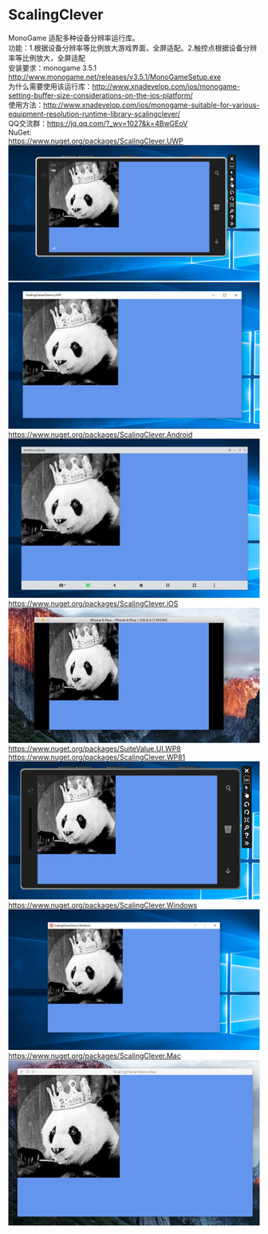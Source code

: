 ﻿# ScalingClever
MonoGame 适配多种设备分辨率运行库。<br>
功能：1.根据设备分辨率等比例放大游戏界面，全屏适配。2.触控点根据设备分辨率等比例放大，全屏适配<br>
安装要求：monogame 3.5.1 http://www.monogame.net/releases/v3.5.1/MonoGameSetup.exe<br>
为什么需要使用该运行库：http://www.xnadevelop.com/ios/monogame-setting-buffer-size-considerations-on-the-ios-platform/<br>
使用方法：http://www.xnadevelop.com/ios/monogame-suitable-for-various-equipment-resolution-runtime-library-scalingclever/<br>
QQ交流群：https://jq.qq.com/?_wv=1027&k=4BwGEoV<br>
NuGet:<br>
https://www.nuget.org/packages/ScalingClever.UWP<br>
![image](https://github.com/chengcong/ScalingClever/blob/master/ScalingClever/screenshots/uwpmobile.png)<br>
![image](https://github.com/chengcong/ScalingClever/blob/master/ScalingClever/screenshots/uwppc.png)<br>
https://www.nuget.org/packages/ScalingClever.Android<br>
![image](https://github.com/chengcong/ScalingClever/blob/master/ScalingClever/screenshots/android.png)<br>
https://www.nuget.org/packages/ScalingClever.iOS<br>
![image](https://github.com/chengcong/ScalingClever/blob/master/ScalingClever/screenshots/iphone.png)<br>
https://www.nuget.org/packages/SuiteValue.UI.WP8<br>
https://www.nuget.org/packages/ScalingClever.WP81<br>
![image](https://github.com/chengcong/ScalingClever/blob/master/ScalingClever/screenshots/wp81.png)
https://www.nuget.org/packages/ScalingClever.Windows<br>
![image](https://github.com/chengcong/ScalingClever/blob/master/ScalingClever/screenshots/windows.png)<br>
https://www.nuget.org/packages/ScalingClever.Mac<br>
![image](https://github.com/chengcong/ScalingClever/blob/master/ScalingClever/screenshots/macos.png)

